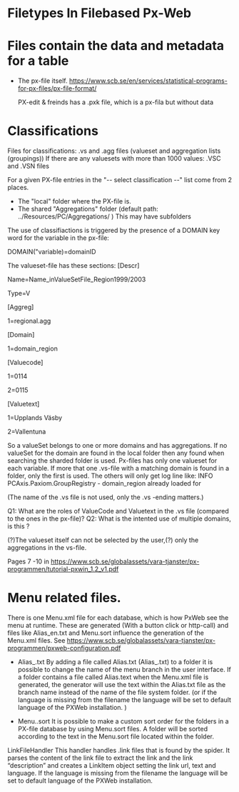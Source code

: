 # Filetypes In Filebased Px-Web 

# Files contain the data and metadata for a table
- The px-file itself. 
  https://www.scb.se/en/services/statistical-programs-for-px-files/px-file-format/
  
  PX-edit & freinds has a .pxk file, which is a px-fila but without data
  

# Classifications
Files for classifications: .vs and .agg files  (valueset  and aggregation lists (groupings))
   If there are any valuesets with more than 1000 values: .VSC and .VSN files

For a given PX-file entries in the "-- select classification --" list come from 2 places.
- The "local" folder where the PX-file is. 
- The shared "Aggregations" folder (default path:  ../Resources/PC/Aggregations/ ) This may have subfolders

The use of classifiactions is triggered by the presence of a DOMAIN key word for the variable in the px-file:

DOMAIN("variable)=domainID

The valueset-file has  these sections:
[Descr]

Name=Name_inValueSetFile_Region1999/2003

Type=V

[Aggreg]

1=regional.agg

[Domain]

1=domain_region

[Valuecode]

1=0114

2=0115

[Valuetext]

1=Upplands Väsby

2=Vallentuna


So a valueSet belongs to one or more domains and has aggregations. If no valueSet for the domain are found in the local folder then any found when searching the sharded folder is used. Px-files has only one valueset for each variable. If more that one .vs-file with a matching domain is found in a folder, only the first is used. The others will only get log line like: 
INFO  PCAxis.Paxiom.GroupRegistry - domain_region already loaded for

(The name of the .vs file is not used, only the .vs -ending matters.)

Q1: What are the roles of ValueCode and Valuetext in the .vs file (compared to the ones in the px-file)?
Q2: What is the intented use of multiple domains, is this ?  
   
(?)The valueset itself can not be selected by the user,(?) only the aggregations in the vs-file.  
  

 

Pages 7 -10 in https://www.scb.se/globalassets/vara-tjanster/px-programmen/tutorial-pxwin_1.2_v1.pdf
  
  
# Menu related files. 
There is one Menu.xml file for each database, which is how PxWeb see the menu at runtime. 
These are generated (With a button click or http-call) and files like Alias_en.txt and Menu.sort influence the generation of the Menu.xml files. See  https://www.scb.se/globalassets/vara-tjanster/px-programmen/pxweb-configuration.pdf
- Alias_<LANG>.txt
By adding a file called Alias.txt (Alias_<LANG>.txt) to a folder it is
possible to change the name of the menu branch in the user interface.
If a folder contains a file called Alias.text when the Menu.xml file is
generated, the generator will use the text within the Alias.txt file as the
branch name instead of the name of the file system folder. 
(or if the language is missing from the filename the language will be set to default language of the PXWeb
installation. )

- Menu.<LANG>.sort
It is possible to make a custom sort order for the folders in a PX-file
database by using Menu.sort files. A folder will be sorted according to
the text in the Menu.sort file located within the folder.


LinkFileHandler
This handler handles .link files that is found by the spider. It parses the content of the link file to
extract the link and the link “description” and creates a LinkItem object setting the link url, text
and language. If the language is missing from the filename the language will be set to default
language of the PXWeb installation.
   
  
  
